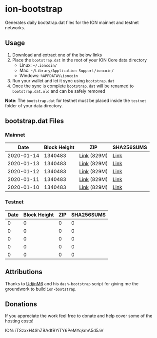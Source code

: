 # ion-bootstrap

Generates daily bootstrap.dat files for the ION mainnet and testnet networks.

## Usage

1. Download and extract one of the below links
2. Place the `bootstrap.dat` in the root of your ION Core data directory
    - Linux: `~/.ioncoin/`
    - Mac: `~/Library/Application Support/ioncoin/`
    - Windows: `%APPDATA%\ioncoin`
3. Run your wallet and let it sync using `bootstrap.dat`
4. Once the sync is complete `bootstrap.dat` will be renamed to `bootstrap.dat.old` and can be safely removed

**Note:** The `bootstrap.dat` for testnet must be placed inside the `testnet` folder of your data directory.

## bootstrap.dat Files

### Mainnet

|    Date    | Block Height | ZIP | SHA256SUMS |
| ---------- | ------------ | --- | ---------- |
| 2020-01-14 | 1340483 | [Link](https://s3-ap-southeast-2.amazonaws.com/ion-bootstrap/mainnet/2020-01-14/bootstrap.dat.zip) (829M) | [Link](https://s3-ap-southeast-2.amazonaws.com/ion-bootstrap/mainnet/2020-01-14/SHA256SUMS) |
| 2020-01-13 | 1340483 | [Link](https://s3-ap-southeast-2.amazonaws.com/ion-bootstrap/mainnet/2020-01-13/bootstrap.dat.zip) (829M) | [Link](https://s3-ap-southeast-2.amazonaws.com/ion-bootstrap/mainnet/2020-01-13/SHA256SUMS) |
| 2020-01-12 | 1340483 | [Link](https://s3-ap-southeast-2.amazonaws.com/ion-bootstrap/mainnet/2020-01-12/bootstrap.dat.zip) (829M) | [Link](https://s3-ap-southeast-2.amazonaws.com/ion-bootstrap/mainnet/2020-01-12/SHA256SUMS) |
| 2020-01-11 | 1340483 | [Link](https://s3-ap-southeast-2.amazonaws.com/ion-bootstrap/mainnet/2020-01-11/bootstrap.dat.zip) (829M) | [Link](https://s3-ap-southeast-2.amazonaws.com/ion-bootstrap/mainnet/2020-01-11/SHA256SUMS) |
| 2020-01-10 | 1340483 | [Link](https://s3-ap-southeast-2.amazonaws.com/ion-bootstrap/mainnet/2020-01-10/bootstrap.dat.zip) (829M) | [Link](https://s3-ap-southeast-2.amazonaws.com/ion-bootstrap/mainnet/2020-01-10/SHA256SUMS) |

### Testnet

|    Date    | Block Height | ZIP | SHA256SUMS |
| ---------- | ------------ | --- | ---------- |
| 0 | 0 | 0 | 0 |
| 0 | 0 | 0 | 0 |
| 0 | 0 | 0 | 0 |
| 0 | 0 | 0 | 0 |
| 0 | 0 | 0 | 0 |

## Attributions

Thanks to [UdjinM6](https://github.com/UdjinM6) and his `dash-bootstrap` script
for giving me the groundwork to build `ion-bootstrap`.

## Donations

If you appreciate the work feel free to donate and help cover some of the
hosting costs!

ION: iTSzxxH4ShZBAdfBYiTY6PeMYqkmA5d5aV

